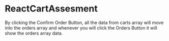 # ReactCartAssesment
By clicking the Confirm Order Button, all the data from carts array will move into the orders array and whenever you will click the Orders Button it will show the orders array data.

